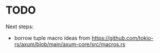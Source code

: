 # TODO

Next steps:

- borrow tuple macro ideas from https://github.com/tokio-rs/axum/blob/main/axum-core/src/macros.rs
